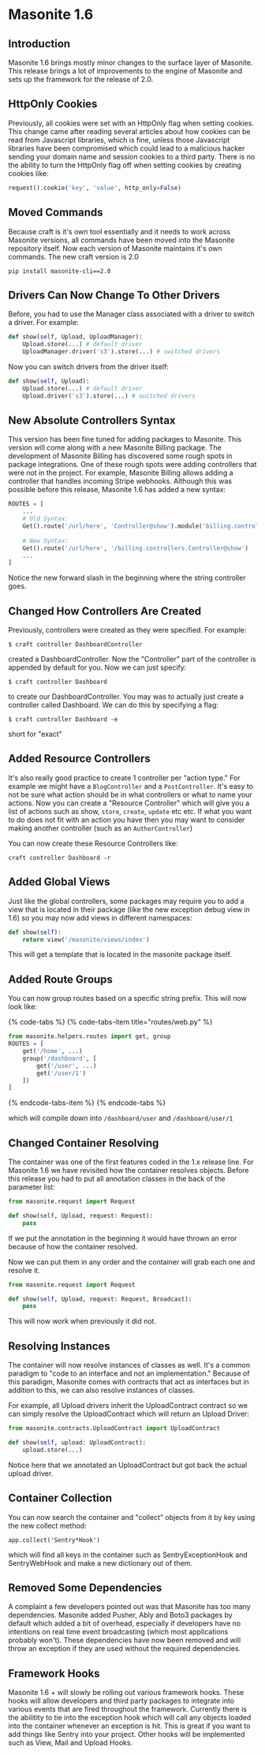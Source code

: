 # Masonite 1.6

## Introduction

Masonite 1.6 brings mostly minor changes to the surface layer of Masonite. This release brings a lot of improvements to the engine of Masonite and sets up the framework for the release of 2.0.

## HttpOnly Cookies

Previously, all cookies were set with an HttpOnly flag when setting cookies. This change came after reading several articles about how cookies can be read from Javascript libraries, which is fine, unless those Javascript libraries have been compromised which could lead to a malicious hacker sending your domain name and session cookies to a third party. There is no the ability to turn the HttpOnly flag off when setting cookies by creating cookies like:

```python
request().cookie('key', 'value', http_only=False)
```

## Moved Commands

Because craft is it's own tool essentially and it needs to work across Masonite versions, all commands have been moved into the Masonite repository itself. Now each version of Masonite maintains it's own commands. The new craft version is 2.0

```text
pip install masonite-cli==2.0
```

## Drivers Can Now Change To Other Drivers

Before, you had to use the Manager class associated with a driver to switch a driver. For example:

```python
def show(self, Upload, UploadManager):
    Upload.store(...) # default driver
    UploadManager.driver('s3').store(...) # switched drivers
```

Now you can switch drivers from the driver itself:

```python
def show(self, Upload):
    Upload.store(...) # default driver
    Upload.driver('s3').store(...) # switched drivers
```

## New Absolute Controllers Syntax

This version has been fine tuned for adding packages to Masonite. This version will come along with a new Masonite Billing package. The development of Masonite Billing has discovered some rough spots in package integrations. One of these rough spots were adding controllers that were not in the project. For example, Masonite Billing allows adding a controller that handles incoming Stripe webhooks. Although this was possible before this release, Masonite 1.6 has added a new syntax:

```python
ROUTES = [
    ...
    # Old Syntax:
    Get().route('/url/here', 'Controller@show').module('billing.controllers')
    
    # New Syntax:
    Get().route('/url/here', '/billing.controllers.Controller@show')
    ...
]
```

Notice the new forward slash in the beginning where the string controller goes.

## Changed How Controllers Are Created

Previously, controllers were created as they were specified. For example:

```text
$ craft controller DashboardController
```

created a DashboardController. Now the "Controller" part of the controller is appended by default for you. Now we can just specify:

```text
$ craft controller Dashboard
```

to create our DashboardController. You may was to actually just create a controller called Dashboard. We can do this by specifying a flag:

```text
$ craft controller Dashboard -e
```

short for "exact"

## Added Resource Controllers

It's also really good practice to create 1 controller per "action type." For example we might have a `BlogController` and a `PostController`. It's easy to not be sure what action should be in what controllers or what to name your actions. Now you can create a "Resource Controller" which will give you a list of actions such as show, `store`, `create`, `update` etc etc. If what you want to do does not fit with an action you have then you may want to consider making another controller \(such as an `AuthorController`\)

You can now create these Resource Controllers like:

```text
craft controller Dashboard -r
```

## Added Global Views

Just like the global controllers, some packages may require you to add a view that is located in their package \(like the new exception debug view in 1.6\) so you may now add views in different namespaces:

```python
def show(self):
    return view('/masonite/views/index')
```

This will get a template that is located in the masonite package itself.

## Added Route Groups

You can now group routes based on a specific string prefix. This will now look like:

{% code-tabs %}
{% code-tabs-item title="routes/web.py" %}
```python
from masonite.helpers.routes import get, group
ROUTES = [
    get('/home', ...)
    group('/dashboard', [
        get('/user', ...)
        get('/user/1')
    ])
]
```
{% endcode-tabs-item %}
{% endcode-tabs %}

which will compile down into `/dashboard/user` and `/dashboard/user/1`

## Changed Container Resolving

The container was one of the first features coded in the 1.x release line. For Masonite 1.6 we have revisited how the container resolves objects. Before this release you had to put all annotation classes in the back of the parameter list:

```python
from masonite.request import Request

def show(self, Upload, request: Request):
    pass
```

If we put the annotation in the beginning it would have thrown an error because of how the container resolved.

Now we can put them in any order and the container will grab each one and resolve it.

```python
from masonite.request import Request

def show(self, Upload, request: Request, Broadcast):
    pass
```

This will now work when previously it did not.

## Resolving Instances

The container will now resolve instances of classes as well. It's a common paradigm to "code to an interface and not an implementation." Because of this paradigm, Masonite comes with contracts that act as interfaces but in addition to this, we can also resolve instances of classes. 

For example, all Upload drivers inherit the UploadContract contract so we can simply resolve the UploadContract which will return an Upload Driver:

```python
from masonite.contracts.UploadContract import UploadContract

def show(self, upload: UploadContract):
    upload.store(...)
```

Notice here that we annotated an UploadContract but got back the actual upload driver.

## Container Collection

You can now search the container and "collect" objects from it by key using the new collect method:

```text
app.collect('Sentry*Hook')
```

which will find all keys in the container such as SentryExceptionHook and SentryWebHook and make a new dictionary out of them.

## Removed Some Dependencies

A complaint a few developers pointed out was that Masonite has too many dependencies. Masonite added Pusher, Ably and Boto3 packages by default which added a bit of overhead, especially if developers have no intentions on real time event broadcasting \(which most applications probably won't\). These dependencies have now been removed and will throw an exception if they are used without the required dependencies.

## Framework Hooks

Masonite 1.6 + will slowly be rolling out various framework hooks. These hooks will allow developers and third party packages to integrate into various events that are fired throughout the framework. Currently there is the abilitity to tie into the exception hook which will call any objects loaded into the container whenever an exception is hit. This is great if you want to add things like Sentry into your project. Other hooks will be implemented such as View, Mail and Upload Hooks.

